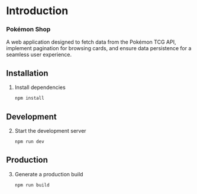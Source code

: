 # Introduction

<div>
   <h3>Pokémon Shop</h3>

   <p>A web application designed to fetch data from the Pokémon TCG API, implement pagination for browsing cards, and ensure data persistence for a seamless user experience.</p>
</div>

## Installation

1. Install dependencies

   ```sh
   npm install
   ```

## Development

2. Start the development server

   ```sh
   npm run dev
   ```

## Production

3. Generate a production build

   ```sh
   npm run build
   ```
